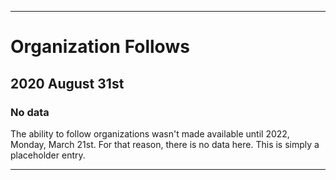 
***

# Organization Follows

## 2020 August 31st

### No data

The ability to follow organizations wasn't made available until 2022, Monday, March 21st. For that reason, there is no data here. This is simply a placeholder entry.

***
